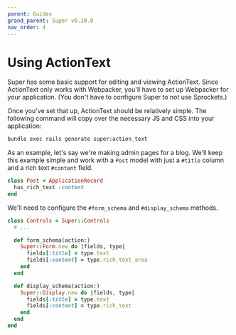 ```yaml
---
parent: Guides
grand_parent: Super v0.20.0
nav_order: 4
---
```

# Using ActionText

Super has some basic support for editing and viewing ActionText. Since
ActionText only works with Webpacker, you'll have to set up Webpacker for your
application. (You don't have to configure Super to not use Sprockets.)

Once you've set that up, ActionText should be relatively simple. The following
command will copy over the necessary JS and CSS into your application:

```bash
bundle exec rails generate super:action_text
```

As an example, let's say we're making admin pages for a blog. We'll keep this
example simple and work with a `Post` model with just a `#title` column and
a rich text `#content` field.

```ruby
class Post < ApplicationRecord
  has_rich_text :content
end
```

We'll need to configure the `#form_schema` and `#display_schema` methods.

```ruby
class Controls < Super::Controls
  # ...

  def form_schema(action:)
    Super::Form.new do |fields, type|
      fields[:title] = type.text
      fields[:content] = type.rich_text_area
    end
  end

  def display_schema(action:)
    Super::Display.new do |fields, type|
      fields[:title] = type.text
      fields[:content] = type.rich_text
    end
  end
end
```
